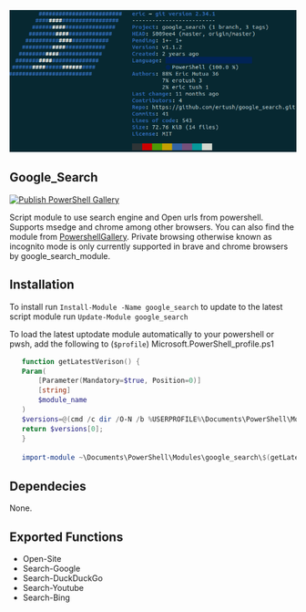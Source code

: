 
![](./screenshots/google_search_screenshot.png)

## Google_Search

[![Publish PowerShell Gallery](https://github.com/ertush/google_search/actions/workflows/publish_powershell_gallery.yml/badge.svg)](https://github.com/ertush/google_search/actions/workflows/publish_powershell_gallery.yml)

 Script module to use search engine and Open urls from powershell. Supports msedge and chrome among other browsers.
 You can also find the module from [PowershellGallery](https://www.powershellgallery.com/packages/google_search/1.1.2). Private browsing otherwise known as incognito mode is only currently supported in brave and chrome browsers by google_search_module. 

## Installation

  To install run ```Install-Module -Name google_search``` to update to the latest script module run
 ```Update-Module google_search```

To load the latest uptodate module automatically to your powershell or pwsh, add the following to (```$profile```) Microsoft.PowerShell_profile.ps1

 ```powershell
    function getLatestVerison() {
    Param(
        [Parameter(Mandatory=$true, Position=0)]
        [string]
        $module_name
    )
    $versions=@(cmd /c dir /O-N /b %USERPROFILE%\Documents\PowerShell\Modules\$module_name\);
    return $versions[0];
    }

    import-module ~\Documents\PowerShell\Modules\google_search\$(getLatestVerison -module_name "google_search")\google_search.psm1
```
## Dependecies

 None.

## Exported Functions

 * Open-Site
 * Search-Google
 * Search-DuckDuckGo
 * Search-Youtube
 * Search-Bing
